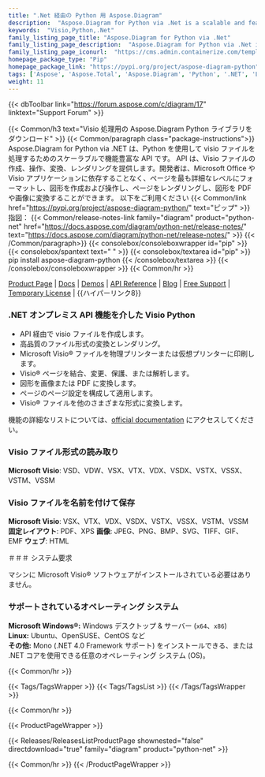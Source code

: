 ```yaml
---
title: ".Net 経由の Python 用 Aspose.Diagram"
description:  "Aspose.Diagram for Python via .Net is a scalable and feature-rich API to process visio files using Python. API offers Visio file creation, manipulation, conversion, rendering. Developers can format pages to the most granular level, create and manipulate shape, render pages, shapes to PDF and images, and much more - all without any dependency on Microsoft Office or Visio application."
keywords:  "Visio,Python,.Net"
family_listing_page_title: "Aspose.Diagram for Python via .Net"
family_listing_page_description:  "Aspose.Diagram for Python via .Net is a scalable and feature-rich API to process visio files using Python. API offers Visio file creation, manipulation, conversion, rendering. Developers can format pa"
family_listing_page_iconurl:  "https://cms.admin.containerize.com/templates/aspose/img/products/diagram/aspose_diagram-for-python-net.svg"
homepage_package_type: "Pip"
homepage_package_link: "https://pypi.org/project/aspose-diagram-python"
tags: ['Aspose', 'Aspose.Total', 'Aspose.Diagram', 'Python', '.NET', 'Lirary', 'VSD', 'VSDX', 'VSDM', 'VSS', 'VSSM', 'VSSX', 'VST', 'VSTM', 'VSTX', 'VDX', 'VSX', 'VTX', 'HTML', 'PDF', 'XPS', 'SVG', 'TIFF','PNG', 'BMP', 'JPEG', 'GIF', 'EMF','Graphics', 'Image', 'meta', 'metafile', 'Windows', 'Linux', 'PIP']
weight: 11
---
```


{{< dbToolbar link="https://forum.aspose.com/c/diagram/17" linktext="Support Forum" >}}

{{< Common/h3 text="Visio 処理用の Aspose.Diagram Python ライブラリをダウンロード"  >}}
{{< Common/paragraph class="package-instructions">}}
Aspose.Diagram for Python via .NET は、Python を使用して visio ファイルを処理するためのスケーラブルで機能豊富な API です。 API は、Visio ファイルの作成、操作、変換、レンダリングを提供します。開発者は、Microsoft Office や Visio アプリケーションに依存することなく、ページを最も詳細なレベルにフォーマットし、図形を作成および操作し、ページをレンダリングし、図形を PDF や画像に変換することができます。
以下をご利用ください
{{< Common/link href="https://pypi.org/project/aspose-diagram-python/" text="ピップ"  >}}指図：
{{< Common/release-notes-link family="diagram" product="python-net" href="https://docs.aspose.com/diagram/python-net/release-notes/" text="https://docs.aspose.com/diagram/python-net/release-notes/"  >}}
{{< /Common/paragraph>}}
{{< consolebox/consoleboxwrapper id="pip" >}}
       {{< consolebox/spantext text=" " >}}
       {{< consolebox/textarea id="pip" >}} pip install aspose-diagram-python {{< /consolebox/textarea >}}
{{< /consolebox/consoleboxwrapper >}}
{{< Common/hr >}}

[Product Page](https://products.aspose.com/diagram/python-net/) | [Docs](https://docs.aspose.com/diagram/python-net/) | [Demos](https://products.aspose.app/diagram/family/) | [API Reference](https://reference.aspose.com/diagram/net/) | [Blog](https://blog.aspose.com/category/diagram/) | [Free Support](https://forum.aspose.com/c/diagram) | [Temporary License](https://purchase.aspose.com/temporary-license) | {{ハイパーリンク8}}

### .NET オンプレミス API 機能を介した Visio Python

- API 経由で visio ファイルを作成します。
- 高品質のファイル形式の変換とレンダリング。
- Microsoft Visio® ファイルを物理プリンターまたは仮想プリンターに印刷します。
- Visio® ページを結合、変更、保護、または解析します。
- 図形を画像または PDF に変換します。
- ページのページ設定を構成して適用します。
- Visio® ファイルを他のさまざまな形式に変換します。

機能の詳細なリストについては、[official documentation](https://docs.aspose.com/diagram/python-net/) にアクセスしてください。

### Visio ファイル形式の読み取り

**Microsoft Visio**: VSD、VDW、VSX、VTX、VDX、VSDX、VSTX、VSSX、VSTM、VSSM

### Visio ファイルを名前を付けて保存

**Microsoft Visio**: VSX、VTX、VDX、VSDX、VSTX、VSSX、VSTM、VSSM
**固定レイアウト**: PDF、XPS
**画像**: JPEG、PNG、BMP、SVG、TIFF、GIF、EMF
**ウェブ**: HTML


＃＃＃ システム要求

マシンに Microsoft Visio® ソフトウェアがインストールされている必要はありません。

### サポートされているオペレーティング システム

**Microsoft Windows®:** Windows デスクトップ & サーバー (`x64`、`x86`)\
**Linux:** Ubuntu、OpenSUSE、CentOS など\
**その他:** Mono (.NET 4.0 Framework サポート) をインストールできる、または .NET コアを使用できる任意のオペレーティング システム (OS)。

{{< Common/hr >}}

{{< Tags/TagsWrapper >}}
 {{< Tags/TagsList >}}
{{< /Tags/TagsWrapper >}}

{{< Common/hr >}}

{{< ProductPageWrapper >}}
<!-- ReleasesListProductPage-->
   {{< Releases/ReleasesListProductPage shownested="false"  directdownload="true" family="diagram" product="python-net" >}}
<!-- /ReleasesListProductPage-->
{{< Common/hr >}}
{{< /ProductPageWrapper >}}

